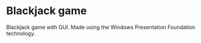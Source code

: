 # Blackjack game 

Blackjack game with GUI. Made using the Windows Presentation Foundation technology.
